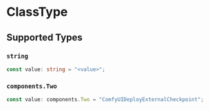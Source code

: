 # ClassType


## Supported Types

### `string`

```typescript
const value: string = "<value>";
```

### `components.Two`

```typescript
const value: components.Two = "ComfyUIDeployExternalCheckpoint";
```

